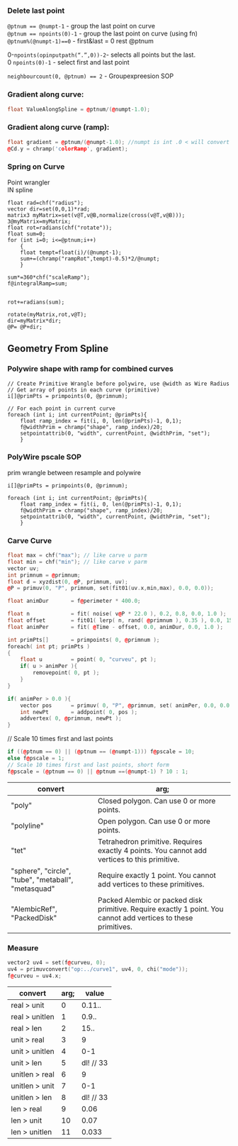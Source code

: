 

### Delete last point    
`@ptnum == @numpt-1` - group the last point on curve  
`@ptnum == npoints(0)-1` - group the last point on curve (using fn)  
`@ptnum%(@numpt-1)==0`  - first&last = 0 rest @ptnum   

0-`npoints(opinputpath(“.”,0))-2`- selects all points but the last.  
0 `npoints(0)-1` - select first and last point   

`neighbourcount(0, @ptnum) == 2` - Groupexpreesion SOP  

###  Gradient along curve:
```cpp
float ValueAlongSpline = @ptnum/(@numpt-1.0);
```
###  Gradient along curve (ramp):
```cpp
float gradient = @ptnum/(@numpt-1.0); //numpt is int .0 < will convert it   
@Cd.y = chramp('colorRamp', gradient);  
```
### Spring on Curve
Point wrangler  
IN spline  
```
float rad=chf("radius");
vector dir=set(0,0,1)*rad;
matrix3 myMatrix=set(v@T,v@B,normalize(cross(v@T,v@B)));
3@myMatrix=myMatrix;
float rot=radians(chf("rotate"));
float sum=0;
for (int i=0; i<=@ptnum;i++)
    {
    float tempt=float(i)/(@numpt-1);
    sum+=(chramp("rampRot",tempt)-0.5)*2/@numpt;
    }

sum*=360*chf("scaleRamp");
f@integralRamp=sum;


rot+=radians(sum);

rotate(myMatrix,rot,v@T);
dir=myMatrix*dir;
@P= @P+dir;
```


## Geometry From Spline 

### Polywire shape with ramp for combined curves 
```
// Create Primitive Wrangle before polywire, use @width as Wire Radius
// Get array of points in each curve (primitive)
i[]@primPts = primpoints(0, @primnum);

// For each point in current curve
foreach (int i; int currentPoint; @primPts){
    float ramp_index = fit(i, 0, len(@primPts)-1, 0,1);
    f@widthPrim = chramp("shape", ramp_index)/20;
    setpointattrib(0, "width", currentPoint, @widthPrim, "set"); 
    }
 ```

### PolyWire pscale SOP
prim wrangle between resample and polywire  
```
i[]@primPts = primpoints(0, @primnum);

foreach (int i; int currentPoint; @primPts){
    float ramp_index = fit(i, 0, len(@primPts)-1, 0,1);
    f@widthPrim = chramp("shape", ramp_index)/20;
    setpointattrib(0, "width", currentPoint, @widthPrim, "set"); 
    }
```

### Carve Curve
```cpp
float max = chf("max"); // like carve u parm
float min = chf("min"); // like carve v parm
vector uv;     
int primnum = @primnum;
float d = xyzdist(0, @P, primnum, uv);
@P = primuv(0, "P", primnum, set(fit01(uv.x,min,max), 0.0, 0.0));
```

```cpp
float animDur       = f@perimeter * 400.0;

float n             = fit( noise( v@P * 22.0 ), 0.2, 0.8, 0.0, 1.0 );
float offset        = fit01( lerp( n, rand( @primnum ), 0.35 ), 0.0, 15.0 );
float animPer       = fit( @Time - offset, 0.0, animDur, 0.0, 1.0 );

int primPts[]       = primpoints( 0, @primnum );
foreach( int pt; primPts )
{
    float u         = point( 0, "curveu", pt );
    if( u > animPer ){
        removepoint( 0, pt );
    }
}

if( animPer > 0.0 ){
    vector pos      = primuv( 0, "P", @primnum, set( animPer, 0.0, 0.0 ) );
    int newPt       = addpoint( 0, pos );
    addvertex( 0, @primnum, newPt );
}
```

// Scale 10 times first and last points

```cpp
if ((@ptnum == 0) || (@ptnum == (@numpt-1))) f@pscale = 10; 
else f@pscale = 1;
// Scale 10 times first and last points, short form    
f@pscale = (@ptnum == 0) || @ptnum ==(@numpt-1) ? 10 : 1;
```

 convert | arg; 
--- | --- 
"poly" |  Closed polygon. Can use 0 or more points. 
"polyline"  |  Open polygon. Can use 0 or more points.      
"tet" | Tetrahedron primitive. Requires exactly 4 points. You cannot add vertices to this primitive.
"sphere", "circle", "tube", "metaball", "metasquad" |   Require exactly 1 point. You cannot add vertices to these primitives.
"AlembicRef", "PackedDisk" | Packed Alembic or packed disk primitive. Require exactly 1 point. You cannot add vertices to these primitives. 

### Measure
```cpp
vector2 uv4 = set(f@curveu, 0);
uv4 = primuvconvert("op:../curve1", uv4, 0, chi("mode"));
f@curveu = uv4.x;
```

 convert | arg; | value
--- | --- | ---
real > unit |          0  |  0.11..   
real > unitlen |       1  |  0.9..
real > len |          2 |  15..
unit > real  |         3  |  9
unit > unitlen  |      4  | 0-1
unit > len    |        5  | dl! // 33 
unitlen > real  |      6  |  9
unitlen > unit  |       7  | 0-1
unitlen > len  |       8  | dl! // 33
len > real   |        9  |  0.06
len > unit    |        10  |  0.07
len > unitlen |      11  |  0.033




